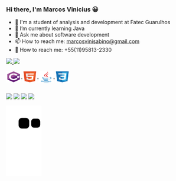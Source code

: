 ### Hi there, I'm Marcos Vinicius 😀

- 🏫 I'm a student of analysis and development at Fatec Guarulhos
- 🌱 I’m currently learning Java
- 💬 Ask me about software development
- 📫 How to reach me: marcosvinisabino@gmail.com
- 📱 How to reach me: +55(11)95813-2330

 <div>
  <a href="https://github.com/Marcos311">
  <img height="180em" src="https://github-readme-stats.vercel.app/api?username=Marcos311&show_icons=true&theme=algolia&include_all_commits=true&count_private=true"/>
  <img height="180em" src="https://github-readme-stats.vercel.app/api/top-langs/?username=Marcos311&layout=compact&langs_count=7&theme=algolia"/>
</div>

  <div style="display: inline_block"><br>
  <img align="center" alt="Marcos-Csharp" height="30" width="40" src="https://raw.githubusercontent.com/devicons/devicon/master/icons/csharp/csharp-original.svg">
  <img align="center" alt="Marcos-HTML" height="30" width="40" src="https://raw.githubusercontent.com/devicons/devicon/master/icons/html5/html5-original.svg">
  <img align="center" alt="Marcos-Java" height="30" width="40" src="https://raw.githubusercontent.com/devicons/devicon/master/icons/java/java-original.svg"> 
  <img align="center" alt="Marcos-CSS" height="30" width="40" src="https://raw.githubusercontent.com/devicons/devicon/master/icons/css3/css3-original.svg">
</div>

    
  ##
 
<div> 
 <a href="https://discord.com/channels/870112879993577532/870112879993577535" target="_blank"><img src="https://img.shields.io/badge/Discord-7289DA?style=for-the-badge&logo=discord&logoColor=white" target="_blank"></a> 
  <a href = "marcosvinisabino@gmail.com"><img src="https://img.shields.io/badge/-Gmail-%23333?style=for-the-badge&logo=gmail&logoColor=white" target="_blank"></a>
  <a href="https://www.linkedin.com/in/marcos-vinicius-6470561b2/" target="_blank"><img src="https://img.shields.io/badge/-LinkedIn-%230077B5?style=for-the-badge&logo=linkedin&logoColor=white" target="_blank"></a> 
  <a href="+55(11)95813-2330" target="_blank"><img src=https://img.shields.io/badge/WhatsApp-25D366?style=for-the-badge&logo=whatsapp&logoColor=white" target="_blank"></a> 
 
  ![Snake animation](https://github.com/rafaballerini/rafaballerini/blob/output/github-contribution-grid-snake.svg)
 
</div>
